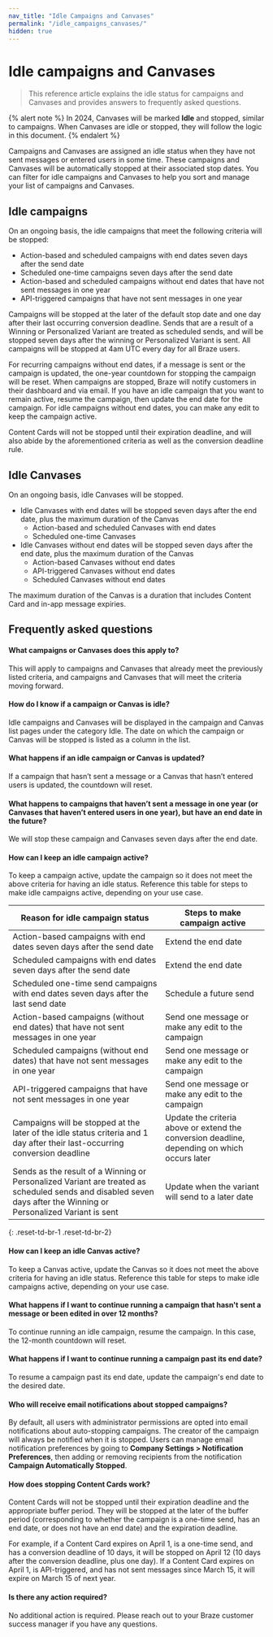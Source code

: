```yaml
---
nav_title: "Idle Campaigns and Canvases"
permalink: "/idle_campaigns_canvases/"
hidden: true
---
```


# Idle campaigns and Canvases

> This reference article explains the idle status for campaigns and Canvases and provides answers to frequently asked questions.

{% alert note %}
In 2024, Canvases will be marked **Idle** and stopped, similar to campaigns. When Canvases are idle or stopped, they will follow the logic in this document.
{% endalert %}

Campaigns and Canvases are assigned an idle status when they have not sent messages or entered users in some time. These campaigns and Canvases will be automatically stopped at their associated stop dates. You can filter for idle campaigns and Canvases to help you sort and manage your list of campaigns and Canvases.

## Idle campaigns

On an ongoing basis, the idle campaigns that meet the following criteria will be stopped:
 
- Action-based and scheduled campaigns with end dates seven days after the send date
- Scheduled one-time campaigns seven days after the send date 
- Action-based and scheduled campaigns without end dates that have not sent messages in one year
- API-triggered campaigns that have not sent messages in one year

Campaigns will be stopped at the later of the default stop date and one day after their last occurring conversion deadline. Sends that are a result of a Winning or Personalized Variant are treated as scheduled sends, and will be stopped seven days after the winning or Personalized Variant is sent. All campaigns will be stopped at 4am UTC every day for all Braze users.

For recurring campaigns without end dates, if a message is sent or the campaign is updated, the one-year countdown for stopping the campaign will be reset. When campaigns are stopped, Braze will notify customers in their dashboard and via email. If you have an idle campaign that you want to remain active, resume the campaign, then update the end date for the campaign. For idle campaigns without end dates, you can make any edit to keep the campaign active.

Content Cards will not be stopped until their expiration deadline, and will also abide by the aforementioned criteria as well as the conversion deadline rule.

## Idle Canvases

On an ongoing basis, idle Canvases will be stopped.

- Idle Canvases with end dates will be stopped seven days after the end date, plus the maximum duration of the Canvas
    - Action-based and scheduled Canvases with end dates
    - Scheduled one-time Canvases
- Idle Canvases without end dates will be stopped seven days after the end date, plus the maximum duration of the Canvas 
    - Action-based Canvases without end dates
    - API-triggered Canvases without end dates
    - Scheduled Canvases without end dates

The maximum duration of the Canvas is a duration that includes Content Card and in-app message expiries.

## Frequently asked questions

#### What campaigns or Canvases does this apply to?

This will apply to campaigns and Canvases that already meet the previously listed criteria, and campaigns and Canvases that will meet the criteria moving forward.

#### How do I know if a campaign or Canvas is idle?

Idle campaigns and Canvases will be displayed in the campaign and Canvas list pages under the category Idle. The date on which the campaign or Canvas will be stopped is listed as a column in the list.

#### What happens if an idle campaign or Canvas is updated?

If a campaign that hasn’t sent a message or a Canvas that hasn’t entered users is updated, the countdown will reset.

#### What happens to campaigns that haven’t sent a message in one year (or Canvases that haven’t entered users in one year), but have an end date in the future?

We will stop these campaign and Canvases seven days after the end date.

#### How can I keep an idle campaign active?

To keep a campaign active, update the campaign so it does not meet the above criteria for having an idle status. Reference this table for steps to make idle campaigns active, depending on your use case.

| Reason for idle campaign status | Steps to make campaign active |
| --- | --- |
| Action-based campaigns with end dates seven days after the send date | Extend the end date |
| Scheduled campaigns with end dates seven days after the send date | Extend the end date |
| Scheduled one-time send campaigns with end dates seven days after the last send date | Schedule a future send |
| Action-based campaigns (without end dates) that have not sent messages in one year | Send one message or make any edit to the campaign | 
| Scheduled campaigns (without end dates) that have not sent messages in one year | Send one message or make any edit to the campaign | 
| API-triggered campaigns that have not sent messages in one year | Send one message or make any edit to the campaign |
| Campaigns will be stopped at the later of the idle status criteria and 1 day after their last-occurring conversion deadline | Update the criteria above or extend the conversion deadline, depending on which occurs later |
| Sends as the result of a Winning or Personalized Variant are treated as scheduled sends and disabled seven days after the Winning or Personalized Variant is sent | Update when the variant will send to a later date |
{: .reset-td-br-1 .reset-td-br-2}

#### How can I keep an idle Canvas active?

To keep a Canvas active, update the Canvas so it does not meet the above criteria for having an idle status. Reference this table for steps to make idle campaigns active, depending on your use case.

#### What happens if I want to continue running a campaign that hasn't sent a message or been edited in over 12 months?

To continue running an idle campaign, resume the campaign. In this case, the 12-month countdown will reset. 

#### What happens if I want to continue running a campaign past its end date?

To resume a campaign past its end date, update the campaign's end date to the desired date. 

#### Who will receive email notifications about stopped campaigns?

By default, all users with administrator permissions are opted into email notifications about auto-stopping campaigns. The creator of the campaign will always be notified when it is stopped. Users can manage email notification preferences by going to **Company Settings > Notification Preferences**, then adding or removing recipients from the notification **Campaign Automatically Stopped**.

#### How does stopping Content Cards work?

Content Cards will not be stopped until their expiration deadline and the appropriate buffer period. They will be stopped at the later of the buffer period (corresponding to whether the campaign is a one-time send, has an end date, or does not have an end date) and the expiration deadline. 

For example, if a Content Card expires on April 1, is a one-time send, and has a conversion deadline of 10 days, it will be stopped on April 12 (10 days after the conversion deadline, plus one day). If a Content Card expires on April 1, is API-triggered, and has not sent messages since March 15, it will expire on March 15 of next year.

#### Is there any action required?

No additional action is required. Please reach out to your Braze customer success manager if you have any questions.
